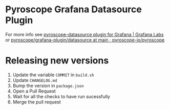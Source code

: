 # Pyroscope Grafana Datasource Plugin

For more info see [pyroscope-datasource plugin for Grafana | Grafana Labs](https://grafana.com/grafana/plugins/pyroscope-datasource/)
or [pyroscope/grafana-plugin/datasource at main · pyroscope-io/pyroscope](https://github.com/pyroscope-io/pyroscope/tree/main/grafana-plugin/datasource)


# Releasing new versions
1. Update the variable `COMMIT` in `build.sh`
2. Update `CHANGELOG.md`
3. Bump the version in `package.json`
4. Open a Pull Request
5. Wait for all the checks to have run sucessfully
6. Merge the pull request

